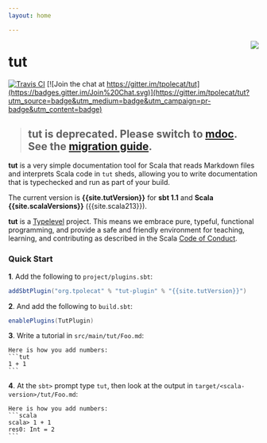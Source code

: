 ```yaml
---
layout: home

---
```

<img style="float: right;" src="img/tut.jpg"/>

# tut

[![Travis CI](https://travis-ci.org/tpolecat/tut.svg?branch=series%2F0.6.x)](https://travis-ci.org/tpolecat/tut)
[![Join the chat at https://gitter.im/tpolecat/tut](https://badges.gitter.im/Join%20Chat.svg)](https://gitter.im/tpolecat/tut?utm_source=badge&utm_medium=badge&utm_campaign=pr-badge&utm_content=badge)

> ## **tut** is deprecated. Please switch to [**mdoc**](https://scalameta.org/mdoc/). See the [migration guide](https://scalameta.org/mdoc/docs/tut.html).

**tut** is a very simple documentation tool for Scala that reads Markdown files and interprets Scala code in `tut` sheds, allowing you to write documentation that is typechecked and run as part of your build.

The current version is **{{site.tutVersion}}** for **sbt 1.1** and **Scala {{site.scalaVersions}}** ({{site.scala213}}).

**tut** is a [Typelevel](http://typelevel.org/) project. This means we embrace pure, typeful, functional programming, and provide a safe and friendly environment for teaching, learning, and contributing as described in the Scala [Code of Conduct](http://scala-lang.org/conduct.html).

### Quick Start

**1**. Add the following to `project/plugins.sbt`:

```scala
addSbtPlugin("org.tpolecat" % "tut-plugin" % "{{site.tutVersion}}")
```

**2**.  And add the following to `build.sbt`:

```scala
enablePlugins(TutPlugin)
```

**3**.  Write a tutorial in `src/main/tut/Foo.md`:

    Here is how you add numbers:
    ```tut
    1 + 1
    ```

**4**.  At the `sbt>` prompt type `tut`, then look at the output in `target/<scala-version>/tut/Foo.md`:

    Here is how you add numbers:
    ```scala
    scala> 1 + 1
    res0: Int = 2
    ```

